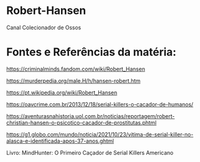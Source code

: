 # Robert-Hansen
Canal Colecionador de Ossos

# Fontes e Referências da matéria:


https://criminalminds.fandom.com/wiki/Robert_Hansen

https://murderpedia.org/male.H/h/hansen-robert.htm

https://pt.wikipedia.org/wiki/Robert_Hansen

https://oavcrime.com.br/2013/12/18/serial-killers-o-cacador-de-humanos/

https://aventurasnahistoria.uol.com.br/noticias/reportagem/robert-christian-hansen-o-psicotico-cacador-de-prostitutas.phtml

https://g1.globo.com/mundo/noticia/2021/10/23/vitima-de-serial-killer-no-alasca-e-identificada-apos-37-anos.ghtml

Livro: MindHunter: O Primeiro Caçador de Serial Killers Americano
